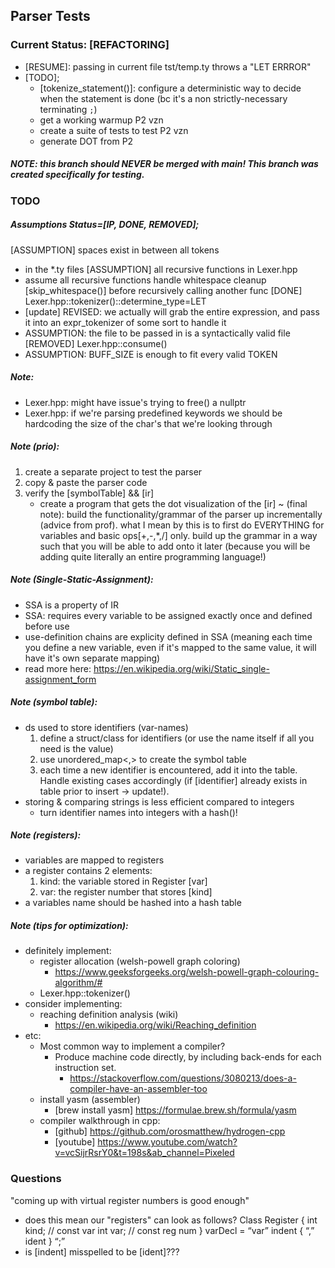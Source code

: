 ## Parser Tests
### Current Status: [REFACTORING]
- [RESUME]: passing in current file tst/temp.ty throws a "LET ERRROR"
- [TODO]; 
    - [tokenize_statement()]: configure a deterministic way to decide when the statement is done (bc it's a non strictly-necessary terminating `;`)
    - get a working warmup P2 vzn
    - create a suite of tests to test P2 vzn
    - generate DOT from P2
##### NOTE: this branch should NEVER be merged with main! This branch was created specifically for testing.


### TODO
##### Assumptions Status=[IP, DONE, REMOVED];
[ASSUMPTION] spaces exist in between all tokens
- in the *.ty files
[ASSUMPTION] all recursive functions in Lexer.hpp
- assume all recursive functions handle whitespace cleanup [skip_whitespace()] before recursively calling another func
[DONE] Lexer.hpp::tokenizer()::determine_type=LET
- [update] REVISED: we actually will grab the entire expression, and pass it into an expr_tokenizer of some sort to handle it
- ASSUMPTION: the file to be passed in is a syntactically valid file
[REMOVED] Lexer.hpp::consume()
- ASSUMPTION: BUFF_SIZE is enough to fit every valid TOKEN
##### Note:
- Lexer.hpp: might have issue's trying to free() a nullptr
- Lexer.hpp: if we're parsing predefined keywords we should be hardcoding the size of the char's that we're looking through 
##### Note (prio):
1. create a separate project to test the parser
2. copy & paste the parser code
3. verify the [symbolTable] && [ir]
    - create a program that gets the dot visualization of the [ir]
~ (final note): build the functionality/grammar of the parser up incrementally (advice from prof). what I mean by this is to first do EVERYTHING for variables and basic ops[+,-,*,/] only. build up the grammar in a way such that you will be able to add onto it later (because you will be adding quite literally an entire programming language!)

##### Note (Single-Static-Assignment):
- SSA is a property of IR
- SSA: requires every variable to be assigned exactly once and defined before use
- use-definition chains are explicity defined in SSA (meaning each time you define a new variable, even if it's mapped to the same value, it will have it's own separate mapping)
- read more here: https://en.wikipedia.org/wiki/Static_single-assignment_form

##### Note (symbol table):
- ds used to store identifiers (var-names)
    1. define a struct/class for identifiers (or use the name itself if all you need is the value)
    2. use unordered_map<,> to create the symbol table
    3. each time a new identifier is encountered, add it into the table. Handle existing cases accordingly (if [identifier] already exists in table prior to insert -> update!).
- storing & comparing strings is less efficient compared to integers 
    - turn identifier names into integers with a hash()!

##### Note (registers):
- variables are mapped to registers
- a register contains 2 elements:
    1. kind: the variable stored in Register [var]
    2. var: the register number that stores [kind]
- a variables name should be hashed into a hash table

##### Note (tips for optimization):
- definitely implement:
    - register allocation (welsh-powell graph coloring)
        - https://www.geeksforgeeks.org/welsh-powell-graph-colouring-algorithm/#
    - Lexer.hpp::tokenizer()
- consider implementing:
    - reaching definition analysis (wiki)
        - https://en.wikipedia.org/wiki/Reaching_definition
- etc:
  * Most common way to implement a compiler? 
    - Produce machine code directly, by including back-ends for each instruction set.
        - https://stackoverflow.com/questions/3080213/does-a-compiler-have-an-assembler-too
  * install yasm (assembler)
    - [brew install yasm] https://formulae.brew.sh/formula/yasm
  * compiler walkthrough in cpp:
    - [github] https://github.com/orosmatthew/hydrogen-cpp
    - [youtube] https://www.youtube.com/watch?v=vcSijrRsrY0&t=198s&ab_channel=Pixeled
    



### Questions
"coming up with virtual register numbers is good enough"
- does this mean our "registers" can look as follows?
    Class Register {
        int kind; // const var
        int var; // const reg num
    }
varDecl = “var” indent { “,” ident } “;”
- is [indent] misspelled to be [ident]???
